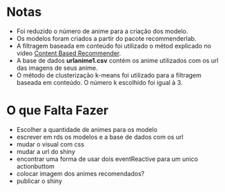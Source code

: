 # Notas

- Foi reduzido o número de anime para a criação dos modelo.
- Os modelos foram criados a partir do pacote recommenderlab.
- A filtragem baseada em conteúdo foi utilizado o métod explicado no video [Content Based Recommender](https://www.youtube.com/watch?v=YMZmLx-AUvY&list=LL&index=4).
- A base de dados **urlanime1.csv** contém os anime utilizados com os url das imagens de seus anime.
- O método de clusterização k-means foi utilizado para a filtragem baseada em conteúdo. O número k escolhido foi igual à 3.


# O que Falta Fazer
- Escolher a quantidade de animes para os modelo
- escrever em rds os modelos e a base de dados com os url 
- mudar o visual com css
- mudar a url do shiny
- encontrar uma forma de usar dois eventReactive para um unico actionbuttom
- colocar imagem dos animes recomendados?
- publicar o shiny
